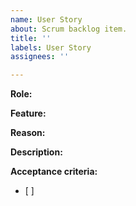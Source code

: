 ```yaml
---
name: User Story
about: Scrum backlog item.
title: ''
labels: User Story
assignees: ''

---
```


**Role:**

**Feature:**

**Reason:**

**Description:**

**Acceptance criteria:**
 - [ ]

